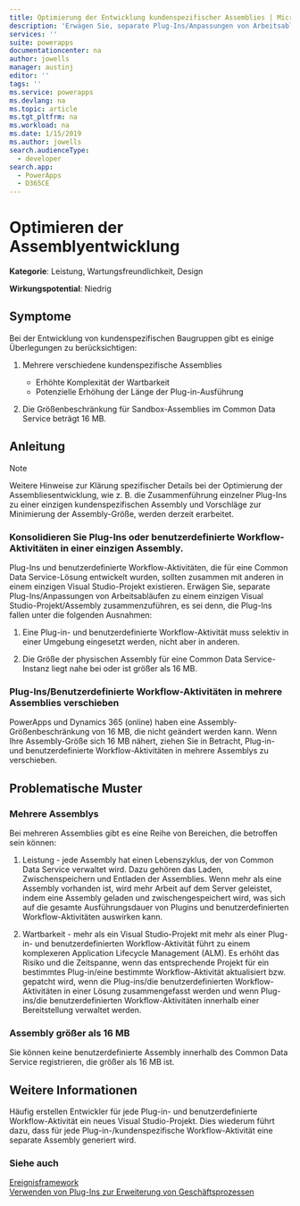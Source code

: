 ```yaml
---
title: Optimierung der Entwicklung kundenspezifischer Assemblies | MicrosoftDocs
description: 'Erwägen Sie, separate Plug-Ins/Anpassungen von Arbeitsabläufen in einer einzigen benutzerdefinierten Assembly zusammenzuführen, um die Leistung und Wartbarkeit zu verbessern, und verschieben Sie Plug-Ins/Anpassungen von Arbeitsabläufen in mehrere benutzerdefinierte Assemblies, wenn sich eine Assembly-Größe in der Nähe der Größenbeschränkungen von SandboxAssemblies befindet.'
services: ''
suite: powerapps
documentationcenter: na
author: jowells
manager: austinj
editor: ''
tags: ''
ms.service: powerapps
ms.devlang: na
ms.topic: article
ms.tgt_pltfrm: na
ms.workload: na
ms.date: 1/15/2019
ms.author: jowells
search.audienceType:
  - developer
search.app:
  - PowerApps
  - D365CE
---
```

# <a name="optimize-assembly-development"></a>Optimieren der Assemblyentwicklung

**Kategorie**: Leistung, Wartungsfreundlichkeit, Design

**Wirkungspotential**: Niedrig

<a name='symptoms'></a>

## <a name="symptoms"></a>Symptome

Bei der Entwicklung von kundenspezifischen Baugruppen gibt es einige Überlegungen zu berücksichtigen:

1. Mehrere verschiedene kundenspezifische Assemblies
    - Erhöhte Komplexität der Wartbarkeit
    - Potenzielle Erhöhung der Länge der Plug-in-Ausführung

2. Die Größenbeschränkung für Sandbox-Assemblies im Common Data Service beträgt 16 MB.

<a name='guidance'></a>

## <a name="guidance"></a>Anleitung

> [!NOTE]
> Weitere Hinweise zur Klärung spezifischer Details bei der Optimierung der Assembliesentwicklung, wie z. B. die Zusammenführung einzelner Plug-Ins zu einer einzigen kundenspezifischen Assembly und Vorschläge zur Minimierung der Assembly-Größe, werden derzeit erarbeitet.

### <a name="consolidate-plug-ins-or-custom-workflow-activities-into-a-single-assembly"></a>Konsolidieren Sie Plug-Ins oder benutzerdefinierte Workflow-Aktivitäten in einer einzigen Assembly.

Plug-Ins und benutzerdefinierte Workflow-Aktivitäten, die für eine Common Data Service-Lösung entwickelt wurden, sollten zusammen mit anderen in einem einzigen Visual Studio-Projekt existieren. Erwägen Sie, separate Plug-Ins/Anpassungen von Arbeitsabläufen zu einem einzigen Visual Studio-Projekt/Assembly zusammenzuführen, es sei denn, die Plug-Ins fallen unter die folgenden Ausnahmen:

1. Eine Plug-in- und benutzerdefinierte Workflow-Aktivität muss selektiv in einer Umgebung eingesetzt werden, nicht aber in anderen.

2. Die Größe der physischen Assembly für eine Common Data Service-Instanz liegt nahe bei oder ist größer als 16 MB.


### <a name="move-plug-inscustom-workflow-activities-into-multiple-assemblies"></a>Plug-Ins/Benutzerdefinierte Workflow-Aktivitäten in mehrere Assemblies verschieben

PowerApps und Dynamics 365 (online) haben eine Assembly-Größenbeschränkung von 16 MB, die nicht geändert werden kann. Wenn Ihre Assembly-Größe sich 16 MB nähert, ziehen Sie in Betracht, Plug-in- und benutzerdefinierte Workflow-Aktivitäten in mehrere Assemblys zu verschieben.

<a name='problem'></a>

## <a name="problematic-patterns"></a>Problematische Muster

### <a name="multiple-assemblies"></a>Mehrere Assemblys
Bei mehreren Assemblies gibt es eine Reihe von Bereichen, die betroffen sein können:

1. Leistung - jede Assembly hat einen Lebenszyklus, der von Common Data Service verwaltet wird.  Dazu gehören das Laden, Zwischenspeichern und Entladen der Assemblies.  Wenn mehr als eine Assembly vorhanden ist, wird mehr Arbeit auf dem Server geleistet, indem eine Assembly geladen und zwischengespeichert wird, was sich auf die gesamte Ausführungsdauer von Plugins und benutzerdefinierten Workflow-Aktivitäten auswirken kann.

2. Wartbarkeit - mehr als ein Visual Studio-Projekt mit mehr als einer Plug-in- und benutzerdefinierten Workflow-Aktivität führt zu einem komplexeren Application Lifecycle Management (ALM). Es erhöht das Risiko und die Zeitspanne, wenn das entsprechende Projekt für ein bestimmtes Plug-in/eine bestimmte Workflow-Aktivität aktualisiert bzw. gepatcht wird, wenn die Plug-ins/die benutzerdefinierten Workflow-Aktivitäten in einer Lösung zusammengefasst werden und wenn Plug-ins/die benutzerdefinierten Workflow-Aktivitäten innerhalb einer Bereitstellung verwaltet werden.

### <a name="assembly-larger-than-16-mb"></a>Assembly größer als 16 MB
Sie können keine benutzerdefinierte Assembly innerhalb des Common Data Service registrieren, die größer als 16 MB ist.

<a name='additional'></a>

## <a name="additional-information"></a>Weitere Informationen

Häufig erstellen Entwickler für jede Plug-in- und benutzerdefinierte Workflow-Aktivität ein neues Visual Studio-Projekt.  Dies wiederum führt dazu, dass für jede Plug-in-/kundenspezifische Workflow-Aktivität eine separate Assembly generiert wird.

<a name='seealso'></a>

### <a name="see-also"></a>Siehe auch

[Ereignisframework](../../event-framework.md)<br />
[Verwenden von Plug-Ins zur Erweiterung von Geschäftsprozessen](../../plug-ins.md)<br />
